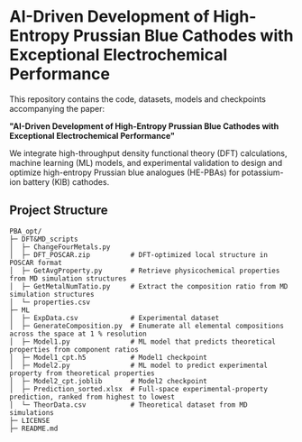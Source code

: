 # AI-Driven Development of High-Entropy Prussian Blue Cathodes with Exceptional Electrochemical Performance

This repository contains the code, datasets, models and checkpoints accompanying the paper:

**"AI-Driven Development of High-Entropy Prussian Blue Cathodes with Exceptional Electrochemical Performance"**

We integrate high-throughput density functional theory (DFT) calculations, machine learning (ML) models, and experimental validation to design and optimize high-entropy Prussian blue analogues (HE-PBAs) for potassium-ion battery (KIB) cathodes.

## Project Structure
```
PBA_opt/
├─ DFT&MD_scripts
│  ├─ ChangeFourMetals.py
│  ├─ DFT_POSCAR.zip          # DFT-optimized local structure in POSCAR format
│  ├─ GetAvgProperty.py       # Retrieve physicochemical properties from MD simulation structures
│  ├─ GetMetalNumTatio.py     # Extract the composition ratio from MD simulation structures
│  └─ properties.csv
├─ ML
│  ├─ ExpData.csv             # Experimental dataset
│  ├─ GenerateComposition.py  # Enumerate all elemental compositions across the space at 1 % resolution
│  ├─ Model1.py               # ML model that predicts theoretical properties from component ratios
│  ├─ Model1_cpt.h5           # Model1 checkpoint
│  ├─ Model2.py               # ML model to predict experimental property from theoretical properties
│  ├─ Model2_cpt.joblib       # Model2 checkpoint
│  ├─ Prediction_sorted.xlsx  # Full-space experimental-property prediction, ranked from highest to lowest
│  └─ TheorData.csv           # Theoretical dataset from MD simulations
├─ LICENSE
├─ README.md
```
